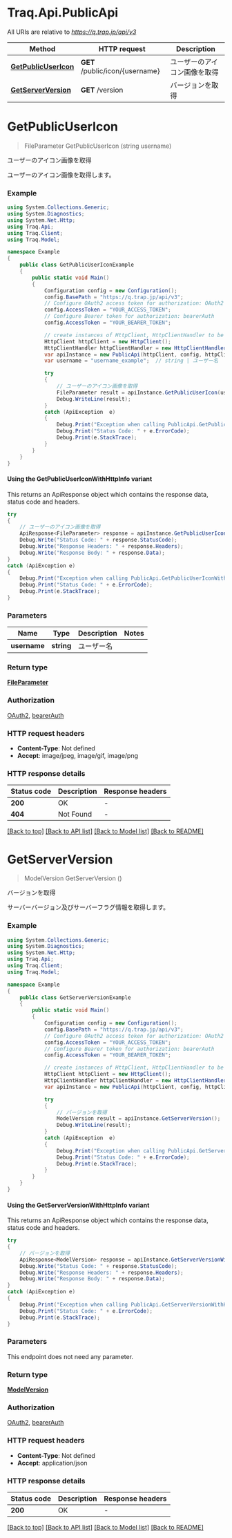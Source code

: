 # Traq.Api.PublicApi

All URIs are relative to *https://q.trap.jp/api/v3*

| Method | HTTP request | Description |
|--------|--------------|-------------|
| [**GetPublicUserIcon**](PublicApi.md#getpublicusericon) | **GET** /public/icon/{username} | ユーザーのアイコン画像を取得 |
| [**GetServerVersion**](PublicApi.md#getserverversion) | **GET** /version | バージョンを取得 |

<a id="getpublicusericon"></a>
# **GetPublicUserIcon**
> FileParameter GetPublicUserIcon (string username)

ユーザーのアイコン画像を取得

ユーザーのアイコン画像を取得します。

### Example
```csharp
using System.Collections.Generic;
using System.Diagnostics;
using System.Net.Http;
using Traq.Api;
using Traq.Client;
using Traq.Model;

namespace Example
{
    public class GetPublicUserIconExample
    {
        public static void Main()
        {
            Configuration config = new Configuration();
            config.BasePath = "https://q.trap.jp/api/v3";
            // Configure OAuth2 access token for authorization: OAuth2
            config.AccessToken = "YOUR_ACCESS_TOKEN";
            // Configure Bearer token for authorization: bearerAuth
            config.AccessToken = "YOUR_BEARER_TOKEN";

            // create instances of HttpClient, HttpClientHandler to be reused later with different Api classes
            HttpClient httpClient = new HttpClient();
            HttpClientHandler httpClientHandler = new HttpClientHandler();
            var apiInstance = new PublicApi(httpClient, config, httpClientHandler);
            var username = "username_example";  // string | ユーザー名

            try
            {
                // ユーザーのアイコン画像を取得
                FileParameter result = apiInstance.GetPublicUserIcon(username);
                Debug.WriteLine(result);
            }
            catch (ApiException  e)
            {
                Debug.Print("Exception when calling PublicApi.GetPublicUserIcon: " + e.Message);
                Debug.Print("Status Code: " + e.ErrorCode);
                Debug.Print(e.StackTrace);
            }
        }
    }
}
```

#### Using the GetPublicUserIconWithHttpInfo variant
This returns an ApiResponse object which contains the response data, status code and headers.

```csharp
try
{
    // ユーザーのアイコン画像を取得
    ApiResponse<FileParameter> response = apiInstance.GetPublicUserIconWithHttpInfo(username);
    Debug.Write("Status Code: " + response.StatusCode);
    Debug.Write("Response Headers: " + response.Headers);
    Debug.Write("Response Body: " + response.Data);
}
catch (ApiException e)
{
    Debug.Print("Exception when calling PublicApi.GetPublicUserIconWithHttpInfo: " + e.Message);
    Debug.Print("Status Code: " + e.ErrorCode);
    Debug.Print(e.StackTrace);
}
```

### Parameters

| Name | Type | Description | Notes |
|------|------|-------------|-------|
| **username** | **string** | ユーザー名 |  |

### Return type

[**FileParameter**](FileParameter.md)

### Authorization

[OAuth2](../README.md#OAuth2), [bearerAuth](../README.md#bearerAuth)

### HTTP request headers

 - **Content-Type**: Not defined
 - **Accept**: image/jpeg, image/gif, image/png


### HTTP response details
| Status code | Description | Response headers |
|-------------|-------------|------------------|
| **200** | OK |  -  |
| **404** | Not Found |  -  |

[[Back to top]](#) [[Back to API list]](../README.md#documentation-for-api-endpoints) [[Back to Model list]](../README.md#documentation-for-models) [[Back to README]](../README.md)

<a id="getserverversion"></a>
# **GetServerVersion**
> ModelVersion GetServerVersion ()

バージョンを取得

サーバーバージョン及びサーバーフラグ情報を取得します。

### Example
```csharp
using System.Collections.Generic;
using System.Diagnostics;
using System.Net.Http;
using Traq.Api;
using Traq.Client;
using Traq.Model;

namespace Example
{
    public class GetServerVersionExample
    {
        public static void Main()
        {
            Configuration config = new Configuration();
            config.BasePath = "https://q.trap.jp/api/v3";
            // Configure OAuth2 access token for authorization: OAuth2
            config.AccessToken = "YOUR_ACCESS_TOKEN";
            // Configure Bearer token for authorization: bearerAuth
            config.AccessToken = "YOUR_BEARER_TOKEN";

            // create instances of HttpClient, HttpClientHandler to be reused later with different Api classes
            HttpClient httpClient = new HttpClient();
            HttpClientHandler httpClientHandler = new HttpClientHandler();
            var apiInstance = new PublicApi(httpClient, config, httpClientHandler);

            try
            {
                // バージョンを取得
                ModelVersion result = apiInstance.GetServerVersion();
                Debug.WriteLine(result);
            }
            catch (ApiException  e)
            {
                Debug.Print("Exception when calling PublicApi.GetServerVersion: " + e.Message);
                Debug.Print("Status Code: " + e.ErrorCode);
                Debug.Print(e.StackTrace);
            }
        }
    }
}
```

#### Using the GetServerVersionWithHttpInfo variant
This returns an ApiResponse object which contains the response data, status code and headers.

```csharp
try
{
    // バージョンを取得
    ApiResponse<ModelVersion> response = apiInstance.GetServerVersionWithHttpInfo();
    Debug.Write("Status Code: " + response.StatusCode);
    Debug.Write("Response Headers: " + response.Headers);
    Debug.Write("Response Body: " + response.Data);
}
catch (ApiException e)
{
    Debug.Print("Exception when calling PublicApi.GetServerVersionWithHttpInfo: " + e.Message);
    Debug.Print("Status Code: " + e.ErrorCode);
    Debug.Print(e.StackTrace);
}
```

### Parameters
This endpoint does not need any parameter.
### Return type

[**ModelVersion**](ModelVersion.md)

### Authorization

[OAuth2](../README.md#OAuth2), [bearerAuth](../README.md#bearerAuth)

### HTTP request headers

 - **Content-Type**: Not defined
 - **Accept**: application/json


### HTTP response details
| Status code | Description | Response headers |
|-------------|-------------|------------------|
| **200** | OK |  -  |

[[Back to top]](#) [[Back to API list]](../README.md#documentation-for-api-endpoints) [[Back to Model list]](../README.md#documentation-for-models) [[Back to README]](../README.md)

